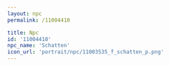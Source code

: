 ```yaml
---
layout: npc
permalink: /11004410

title: Npc
id: '11004410'
npc_name: 'Schatten'
icon_url: 'portrait/npc/11003535_f_schatten_p.png'
---
```


